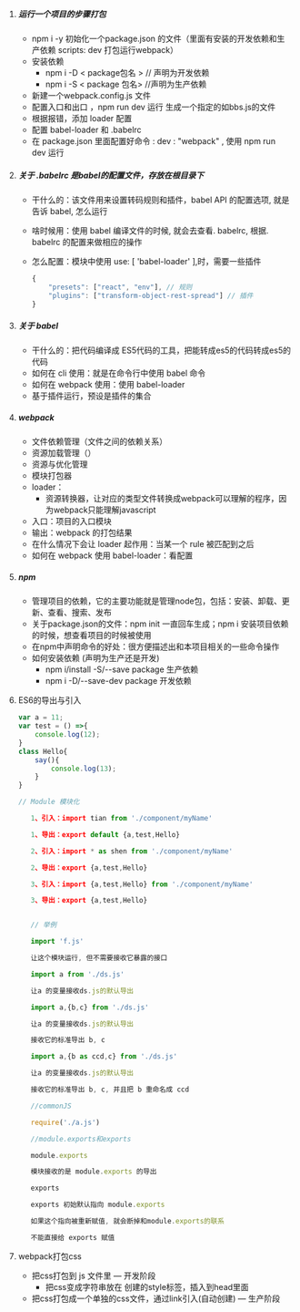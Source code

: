1. ##### 运行一个项目的步骤打包

   - npm i -y    初始化一个package.json 的文件（里面有安装的开发依赖和生产依赖    scripts:  dev 打包运行webpack）
   - 安装依赖
     - npm i -D  < package包名 >  // 声明为开发依赖
     - npm i -S < package 包名>    //声明为生产依赖
   - 新建一个webpack.config.js 文件
   - 配置入口和出口  ，npm run dev 运行 生成一个指定的如bbs.js的文件
   - 根据报错，添加 loader 配置
   - 配置 babel-loader 和 .babelrc
   - 在 package.json 里面配置好命令 : dev : "webpack" , 使用 npm run dev 运行

2. ##### 关于 .babelrc   是babel的配置文件，存放在根目录下

   - 干什么的：该文件用来设置转码规则和插件，babel API 的配置选项, 就是告诉 babel, 怎么运行

   - 啥时候用：使用 babel 编译文件的时候, 就会去查看. babelrc, 根据. babelrc 的配置来做相应的操作

   - 怎么配置：模块中使用 use: [ 'babel-loader' ],时，需要一些插件

     ```javascript
     {
         "presets": ["react", "env"], // 规则
         "plugins": ["transform-object-rest-spread"] // 插件
     }
     ```

3. ##### 关于 babel

   - 干什么的：把代码编译成 ES5代码的工具，把能转成es5的代码转成es5的代码
   - 如何在 cli 使用：就是在命令行中使用 babel 命令
   - 如何在 webpack 使用：使用 babel-loader
   - 基于插件运行，预设是插件的集合

4. ##### webpack

   - 文件依赖管理（文件之间的依赖关系）
   - 资源加载管理（）
   - 资源与优化管理
   - 模块打包器
   - loader：
     - 资源转换器，让对应的类型文件转换成webpack可以理解的程序，因为webpack只能理解javascript
   - 入口：项目的入口模块
   - 输出：webpack 的打包结果
   - 在什么情况下会让 loader 起作用：当某一个 rule 被匹配到之后
   - 如何在 webpack 使用 babel-loader：看配置

5. ##### npm

   - 管理项目的依赖，它的主要功能就是管理node包，包括：安装、卸载、更新、查看、搜索、发布
   - 关于package.json的文件：npm init 一直回车生成；npm i 安装项目依赖的时候，想查看项目的时候被使用
   - 在npm中声明命令的好处：很方便描述出和本项目相关的一些命令操作
   - 如何安装依赖 (声明为生产还是开发)
     - npm i/install -S/--save package 生产依赖
     - npm i -D/--save-dev package 开发依赖

6. ES6的导出与引入

   ```javascript
   var a = 11;
   var test = () =>{
       console.log(12);
   }
   class Hello{
       say(){
           console.log(13);
       }
   }

   // Module 模块化

      1、引入：import tian from './component/myName'

      1、导出：export default {a,test,Hello}

      2、引入：import * as shen from './component/myName'

      2、导出：export {a,test,Hello}

      3、引入：import {a,test,Hello} from './component/myName'

      3、导出：export {a,test,Hello}


      // 举例

      import 'f.js'

      让这个模块运行, 但不需要接收它暴露的接口

      import a from './ds.js'

      让a 的变量接收ds.js的默认导出

      import a,{b,c} from './ds.js'

      让a 的变量接收ds.js的默认导出

      接收它的标准导出 b, c

      import a,{b as ccd,c} from './ds.js'

      让a 的变量接收ds.js的默认导出

      接收它的标准导出 b, c, 并且把 b 重命名成 ccd

      //commonJS

      require('./a.js')

      //module.exports和exports

      module.exports

      模块接收的是 module.exports 的导出

      exports

      exports 初始默认指向 module.exports

      如果这个指向被重新赋值, 就会断掉和module.exports的联系

      不能直接给 exports 赋值

   ```




7. webpack打包css
   - 把css打包到 js 文件里    — 开发阶段
     - 把css变成字符串放在   创建的style标签，插入到head里面
   - 把css打包成一个单独的css文件，通过link引入(自动创建)  — 生产阶段